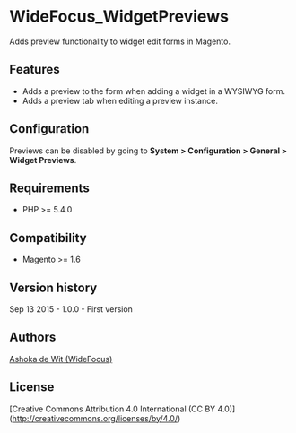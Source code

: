 # WideFocus_WidgetPreviews

Adds preview functionality to widget edit forms in Magento.

## Features

- Adds a preview to the form when adding a widget in a WYSIWYG form.
- Adds a preview tab when editing a preview instance.

## Configuration

Previews can be disabled by going to
**System > Configuration > General > Widget Previews**.

## Requirements

- PHP >= 5.4.0

## Compatibility

- Magento >= 1.6

## Version history

Sep 13 2015 - 1.0.0 - First version

## Authors

[Ashoka de Wit (WideFocus)](https://github.com/WideFocus)

## License

[Creative Commons Attribution 4.0 International (CC BY 4.0)]
(http://creativecommons.org/licenses/by/4.0/)
